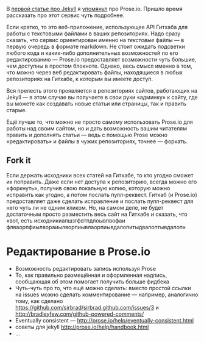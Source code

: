 В [первой статье про Jekyll](:going-jekyll) я [упомянул](:going-jekyll#proseio) про Prose.io. Пришло время рассказать про этот сервис чуть подробнее.

Если кратко, то это веб-приложение, использующее API Гитхаба для  работы с текстовыми файлами в ваших репозиториях. Надо сразу сказать, что сервис ориентирован именно на _текстовые_ файлы — в  первую очередь в формате markdown. Не стоит ожидать подсветки любого кода и каких-либо дополнительных возможностей по его редактированию — Prose.io предоставляет возможности чуть большие, чем доступны в простом блокноте. Однако, весь смысл именно в том, что можно через веб редактировать файлы, находящиеся в любых репозиториях на Гитхабе, к которым вы имеете доступ.

Вся прелесть этого проявляется в репозиториях сайтов, работающих на Jekyll — в этом случае вы получаете в свои руки «админку» к сайту, где вы можете как создавать новые статьи или страницы, так и править старые.

Ещё лучше то, что можно не просто самому использовать Prose.io для работы над своим сайтом, но и дать возможность вашим читателям править и дополнять статьи — ведь с помощью Prose можно «редактировать» и файлы в чужих репозиториях, точнее — форкать.

## Fork it

Если держать исходники всех статей на Гитхабе, то кто угодно сможет их поправить. Даже если нет доступа к репозиторию, всегда можно его «форкнуть», получив свою локальную копию, которую можно исправить как угодно, а потом послать пулл-реквест. Гитхаб  (и Prose.io) предоставляет даже сделать исправление и послать пулл-реквест для него чуть ли не одним кликом. Но, на самом деле, не будет достаточным просто разместить весь сайт на Гитхабе и сказать, что «вот, есть исходникиапшзгфвтпдлоывпвофаи флваорпфиылвораиылворпиывлаорпиывдалопитыдвалоптывдалоп»


# Редактирование в Prose.io

- Возможность редактировать запись используя Prose
- То, как правильно размещённая и оформленная надпись, сообщающая об этом помогает получить больше фидбека
- Чуть-чуть про то, что ещё можно сделать: вместо простой ссылки на issues можно сделать комментирование — например, аналогично тому, как сделано https://github.com/sirbrad/sirbrad.github.com/issues/3 и http://bradleyfew.com/github-powered-comments/
- Eventually consistent — http://prose.io/help/eventually-consistent.html
- советы для jekyll http://prose.io/help/handbook.html
- …
